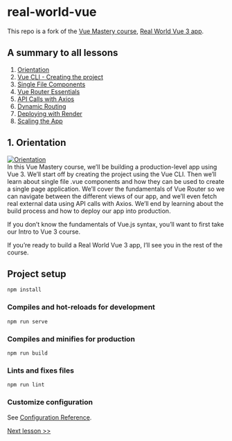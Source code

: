 # real-world-vue
This repo is a fork of the [Vue Mastery course](https://www.vuemastery.com/courses/real-world-vue3), [Real World Vue 3 app](https://github.com/Code-Pop/Real-World_Vue-3).

## A summary to all lessons

1. [Orientation](https://github.com/RoelZ/Vue-Mastery-Vue-3/tree/master)
2. [Vue CLI - Creating the project](https://github.com/RoelZ/Vue-Mastery-Vue-3/tree/L2)
3. [Single File Components](https://github.com/RoelZ/Vue-Mastery-Vue-3/tree/L3-start)
4. [Vue Router Essentials](https://github.com/RoelZ/Vue-Mastery-Vue-3/tree/L4-start)
5. [API Calls with Axios](https://github.com/RoelZ/Vue-Mastery-Vue-3/tree/L5-start)
6. [Dynamic Routing](https://github.com/RoelZ/Vue-Mastery-Vue-3/tree/L6-start)
7. [Deploying with Render](https://github.com/RoelZ/Vue-Mastery-Vue-3/tree/L7)
8. [Scaling the App](https://github.com/RoelZ/Vue-Mastery-Vue-3/tree/L8)

## 1. Orientation
[![Orientation](https://firebasestorage.googleapis.com/v0/b/gotvotes-71a47.appspot.com/o/images%2Fvideo-play-btn-small.png?alt=media&token=f455fef9-f9b9-461c-8cd6-69b98bec5909)](https://firebasestorage.googleapis.com/v0/b/gotvotes-71a47.appspot.com/o/videos%2F1.rwv3-orientation.mp4?alt=media&token=3fc4b4a1-4a8b-4a84-86a5-3608cc342ee7)  
In this Vue Mastery course, we’ll be building a production-level app using Vue 3. We’ll start off by creating the project using the Vue CLI. Then we’ll learn about single file .vue components and how they can be used to create a single page application. We’ll cover the fundamentals of Vue Router so we can navigate between the different views of our app, and we’ll even fetch real external data using API calls with Axios. We’ll end by learning about the build process and how to deploy our app into production.

If you don’t know the fundamentals of Vue.js syntax, you’ll want to first take our Intro to Vue 3 course.

If you’re ready to build a Real World Vue 3 app, I’ll see you in the rest of the course.


## Project setup
```
npm install
```

### Compiles and hot-reloads for development
```
npm run serve
```

### Compiles and minifies for production
```
npm run build
```

### Lints and fixes files
```
npm run lint
```

### Customize configuration
See [Configuration Reference](https://cli.vuejs.org/config/).

[Next lesson >>](https://github.com/RoelZ/Vue-Mastery-Vue-3/tree/L2)